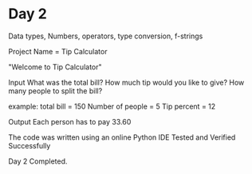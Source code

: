 # Day 2
Data types, Numbers, operators, type conversion, f-strings

Project Name = Tip Calculator

"Welcome to Tip Calculator"

Input
What was the total bill? 
How much tip would you like to give?
How many people to split the bill?

example:
total bill = 150
Number of people = 5
Tip percent = 12

Output
Each person has to pay 33.60

The code was written using an online Python IDE
Tested and Verified Successfully

Day 2 Completed.